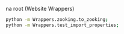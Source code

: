 na root (Website Wrappers) 
```bash
python -m Wrappers.zooking.to_zooking;
python -m Wrappers.test_import_properties;
```